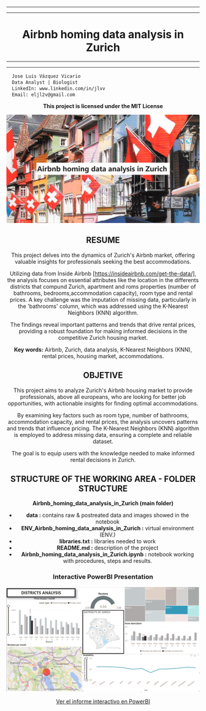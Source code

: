 ----------------
----------------
# <center> **Airbnb homing data analysis in Zurich** <center>
----------------
----------------
      Jose Luis Vázquez Vicario
      Data Analyst | Biologist
      LinkedIn: www.linkedin.com/in/jlvv
      Email: eljl2v@gmail.com
**<center>This project is licensed under the MIT License<center>**

<p align="center">
    <img src="data/cover.png" alt="Cover">
</p>

## **RESUME**
This project delves into the dynamics of Zurich's Airbnb market, offering valuable insights for professionals seeking the best accommodations.

Utilizing data from Inside Airbnb [https://insideairbnb.com/get-the-data/], the analysis focuses on essential attributes like the location in the differents districts that compund Zurich, apartment and roms properties (number of bathrooms, bedrooms,accommodation capacity), room type and rental prices. A key challenge was the imputation of missing data, particularly in the 'bathrooms' column, which was addressed using the K-Nearest Neighbors (KNN) algorithm.

The findings reveal important patterns and trends that drive rental prices, providing a robust foundation for making informed decisions in the competitive Zurich housing market.

**Key words:** Airbnb, Zurich, data analysis, K-Nearest Neighbors (KNN), rental prices, housing market, accommodations.

## **OBJETIVE**
This project aims to analyze Zurich's Airbnb housing market to provide professionals, above all europeans, who are looking for better job opportunities, with actionable insights for finding optimal accommodations.

By examining key factors such as room type, number of bathrooms, accommodation capacity, and rental prices, the analysis uncovers patterns and trends that influence pricing. The K-Nearest Neighbors (KNN) algorithm is employed to address missing data, ensuring a complete and reliable dataset.

The goal is to equip users with the knowledge needed to make informed rental decisions in Zurich.

## **STRUCTURE OF THE WORKING AREA - FOLDER STRUCTURE**
**Airbnb_homing_data_analysis_in_Zurich (main folder)**
- **data :** contains raw & postreated data and images showed in the notebook
- **ENV_Airbnb_homing_data_analysis_in_Zurich :** virtual environment (ENV.)
- **libraries.txt :** libraries needed to work
- **README.md :** description of the project
- **Airbnb_homing_data_analysis_in_Zurich.ipynb :** notebook working with procedures, steps and results.

### **Interactive PowerBI Presentation**
![PowerBI Zurich](data/red_reviews.png)

[Ver el informe interactivo en PowerBI](https://app.powerbi.com/view?r=eyJrIjoiNTUxMjE0ZWItMjIzYS00NzZjLWE5ODAtODk4N2IwYzVkZGVjIiwidCI6IjhhZWJkZGI2LTM0MTgtNDNhMS1hMjU1LWI5NjQxODZlY2M2NCIsImMiOjl9&pageName=0f10a9a68b08cbdba667)


